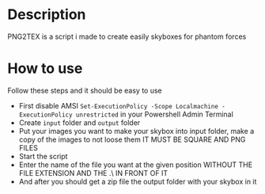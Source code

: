 # Description
PNG2TEX is a script i made to create easily skyboxes for phantom forces
# How to use
Follow these steps and it should be easy to use
<ul>
    <li>First disable AMSI <code>Set-ExecutionPolicy -Scope Localmachine -ExecutionPolicy unrestricted</code> in your Powershell Admin Terminal</li>
    <li>Create <code>input</code> folder and <code>output</code> folder
    <li>Put your images you want to make your skybox into input folder, make a copy of the images to not loose them IT MUST BE SQUARE AND PNG FILES</li>
    <li>Start the script</li>
    <li>Enter the name of the file you want at the given position WITHOUT THE FILE EXTENSION AND THE .\ IN FRONT OF IT</li>
    <li>And after you should get a zip file the output folder with your skybox in it</li>
</ul>
